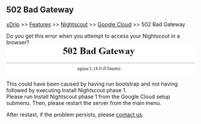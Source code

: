 ## 502 Bad Gateway
[xDrip](../../README.md) >> [Features](../Features_page.md) >> [Nightscout](../Nightscout_page.md) >> [Google Cloud](./GoogleCloud.md) >> 502 Bad Gateway  
  
Do you get this error when you attempt to access your Nightscout in a browser?  
![](./images/502BadGateway.png)  
  
This could have been caused by having run bootstrap and not having followed by executing Install Nightscout phase 1.  
Please run Install Nightscout phase 1 from the Google Cloud setup submenu.  Then, please restart the server from the main menu.  
  
After restast, if the problem persists, please [contact us](../Contact.md).  
  
  
